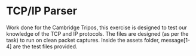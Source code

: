 # TCP/IP Parser

Work done for the Cambridge Tripos, this exercise is designed to test our knowledge of the TCP and IP protocols. The files are designed (as per the task) to run on clean packet captures. Inside the assets folder, message[1-4] are the test files provided.
